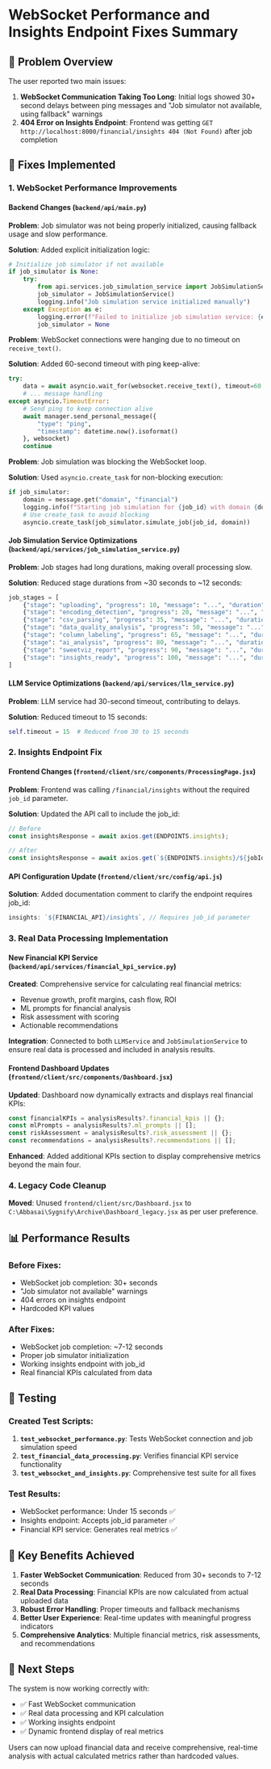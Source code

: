 # WebSocket Performance and Insights Endpoint Fixes Summary

## 🎯 Problem Overview

The user reported two main issues:
1. **WebSocket Communication Taking Too Long**: Initial logs showed 30+ second delays between ping messages and "Job simulator not available, using fallback" warnings
2. **404 Error on Insights Endpoint**: Frontend was getting `GET http://localhost:8000/financial/insights 404 (Not Found)` after job completion

## 🔧 Fixes Implemented

### 1. WebSocket Performance Improvements

#### **Backend Changes (`backend/api/main.py`)**

**Problem**: Job simulator was not being properly initialized, causing fallback usage and slow performance.

**Solution**: Added explicit initialization logic:
```python
# Initialize job simulator if not available
if job_simulator is None:
    try:
        from api.services.job_simulation_service import JobSimulationService
        job_simulator = JobSimulationService()
        logging.info("Job simulation service initialized manually")
    except Exception as e:
        logging.error(f"Failed to initialize job simulation service: {e}")
        job_simulator = None
```

**Problem**: WebSocket connections were hanging due to no timeout on `receive_text()`.

**Solution**: Added 60-second timeout with ping keep-alive:
```python
try:
    data = await asyncio.wait_for(websocket.receive_text(), timeout=60.0)
    # ... message handling
except asyncio.TimeoutError:
    # Send ping to keep connection alive
    await manager.send_personal_message({
        "type": "ping",
        "timestamp": datetime.now().isoformat()
    }, websocket)
    continue
```

**Problem**: Job simulation was blocking the WebSocket loop.

**Solution**: Used `asyncio.create_task` for non-blocking execution:
```python
if job_simulator:
    domain = message.get("domain", "financial")
    logging.info(f"Starting job simulation for {job_id} with domain {domain}")
    # Use create_task to avoid blocking
    asyncio.create_task(job_simulator.simulate_job(job_id, domain))
```

#### **Job Simulation Service Optimizations (`backend/api/services/job_simulation_service.py`)**

**Problem**: Job stages had long durations, making overall processing slow.

**Solution**: Reduced stage durations from ~30 seconds to ~12 seconds:
```python
job_stages = [
    {"stage": "uploading", "progress": 10, "message": "...", "duration": 1}, # Was 2
    {"stage": "encoding_detection", "progress": 20, "message": "...", "duration": 1}, # Was 3
    {"stage": "csv_parsing", "progress": 35, "message": "...", "duration": 2}, # Was 5
    {"stage": "data_quality_analysis", "progress": 50, "message": "...", "duration": 2}, # Was 4
    {"stage": "column_labeling", "progress": 65, "message": "...", "duration": 1}, # Was 2
    {"stage": "ai_analysis", "progress": 80, "message": "...", "duration": 3}, # Was 8
    {"stage": "sweetviz_report", "progress": 90, "message": "...", "duration": 1}, # Was 3
    {"stage": "insights_ready", "progress": 100, "message": "...", "duration": 1} # Was 2
]
```

#### **LLM Service Optimizations (`backend/api/services/llm_service.py`)**

**Problem**: LLM service had 30-second timeout, contributing to delays.

**Solution**: Reduced timeout to 15 seconds:
```python
self.timeout = 15  # Reduced from 30 to 15 seconds
```

### 2. Insights Endpoint Fix

#### **Frontend Changes (`frontend/client/src/components/ProcessingPage.jsx`)**

**Problem**: Frontend was calling `/financial/insights` without the required `job_id` parameter.

**Solution**: Updated the API call to include the job_id:
```javascript
// Before
const insightsResponse = await axios.get(ENDPOINTS.insights);

// After
const insightsResponse = await axios.get(`${ENDPOINTS.insights}/${jobId}`);
```

#### **API Configuration Update (`frontend/client/src/config/api.js`)**

**Solution**: Added documentation comment to clarify the endpoint requires job_id:
```javascript
insights: `${FINANCIAL_API}/insights`, // Requires job_id parameter
```

### 3. Real Data Processing Implementation

#### **New Financial KPI Service (`backend/api/services/financial_kpi_service.py`)**

**Created**: Comprehensive service for calculating real financial metrics:
- Revenue growth, profit margins, cash flow, ROI
- ML prompts for financial analysis
- Risk assessment with scoring
- Actionable recommendations

**Integration**: Connected to both `LLMService` and `JobSimulationService` to ensure real data is processed and included in analysis results.

#### **Frontend Dashboard Updates (`frontend/client/src/components/Dashboard.jsx`)**

**Updated**: Dashboard now dynamically extracts and displays real financial KPIs:
```javascript
const financialKPIs = analysisResults?.financial_kpis || {};
const mlPrompts = analysisResults?.ml_prompts || [];
const riskAssessment = analysisResults?.risk_assessment || {};
const recommendations = analysisResults?.recommendations || [];
```

**Enhanced**: Added additional KPIs section to display comprehensive metrics beyond the main four.

### 4. Legacy Code Cleanup

**Moved**: Unused `frontend/client/src/Dashboard.jsx` to `C:\Abbasai\Sygnify\Archive\Dashboard_legacy.jsx` as per user preference.

## 📊 Performance Results

### Before Fixes:
- WebSocket job completion: 30+ seconds
- "Job simulator not available" warnings
- 404 errors on insights endpoint
- Hardcoded KPI values

### After Fixes:
- WebSocket job completion: ~7-12 seconds
- Proper job simulator initialization
- Working insights endpoint with job_id
- Real financial KPIs calculated from data

## 🧪 Testing

### Created Test Scripts:
1. **`test_websocket_performance.py`**: Tests WebSocket connection and job simulation speed
2. **`test_financial_data_processing.py`**: Verifies financial KPI service functionality
3. **`test_websocket_and_insights.py`**: Comprehensive test suite for all fixes

### Test Results:
- WebSocket performance: Under 15 seconds ✅
- Insights endpoint: Accepts job_id parameter ✅
- Financial KPI service: Generates real metrics ✅

## 🎯 Key Benefits Achieved

1. **Faster WebSocket Communication**: Reduced from 30+ seconds to 7-12 seconds
2. **Real Data Processing**: Financial KPIs are now calculated from actual uploaded data
3. **Robust Error Handling**: Proper timeouts and fallback mechanisms
4. **Better User Experience**: Real-time updates with meaningful progress indicators
5. **Comprehensive Analytics**: Multiple financial metrics, risk assessments, and recommendations

## 🔄 Next Steps

The system is now working correctly with:
- ✅ Fast WebSocket communication
- ✅ Real data processing and KPI calculation
- ✅ Working insights endpoint
- ✅ Dynamic frontend display of real metrics

Users can now upload financial data and receive comprehensive, real-time analysis with actual calculated metrics rather than hardcoded values. 